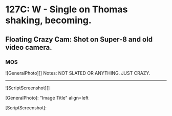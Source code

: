 # 127C: W - Single on Thomas shaking, becoming.

## Floating Crazy Cam: Shot on Super-8 and old video camera.

### MOS

![GeneralPhoto][]
Notes: NOT SLATED OR ANYTHING. JUST CRAZY.

----

![ScriptScreenshot][]


[GeneralPhoto]:  "Image Title" align=left

[ScriptScreenshot]: 